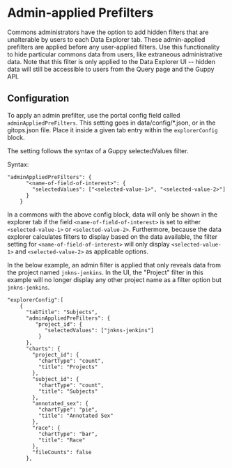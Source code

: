 # Admin-applied Prefilters

Commons administrators have the option to add hidden filters that are unalterable by users to each Data Explorer tab. These admin-applied prefilters are applied before any user-applied filters. Use this functionality to hide particular commons data from users, like extraneous administrative data. Note that this filter is only applied to the Data Explorer UI -- hidden data will still be accessible to users from the Query page and the Guppy API.

## Configuration

To apply an admin prefilter, use the portal config field called `adminAppliedPreFilters`. This setting goes in data/config/*.json, or in the gitops.json file. Place it inside a given tab entry within the `explorerConfig` block.

The setting follows the syntax of a Guppy selectedValues filter.

Syntax:
```
"adminAppliedPreFilters": {
      "<name-of-field-of-interest>": {
        "selectedValues": ["<selected-value-1>", "<selected-value-2>"]
      }
    }
```

In a commons with the above config block, data will only be shown in the explorer tab if the field `<name-of-field-of-interest>` is set to either `<selected-value-1>` or `<selected-value-2>`. Furthermore, because the data explorer calculates filters to display based on the data available, the filter setting for `<name-of-field-of-interest>` will only display `<selected-value-1>` and `<selected-value-2>` as applicable options.


In the below example, an admin filter is applied that only reveals data from the project named `jnkns-jenkins`. In the UI, the "Project" filter in this example will no longer display any other project name as a filter option but `jnkns-jenkins`.

```
"explorerConfig":[
    {
      "tabTitle": "Subjects",
      "adminAppliedPreFilters": {
         "project_id": {
            "selectedValues": ["jnkns-jenkins"]
          }
      },
      "charts": {
        "project_id": {
          "chartType": "count",
          "title": "Projects"
        },
        "subject_id": {
          "chartType": "count",
          "title": "Subjects"
        },
        "annotated_sex": {
          "chartType": "pie",
          "title": "Annotated Sex"
        },
        "race": {
          "chartType": "bar",
          "title": "Race"
        },
        "fileCounts": false
      },
```
